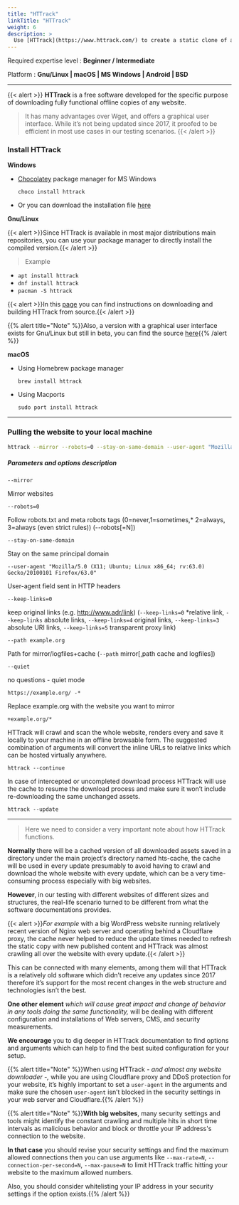```yaml
---
title: "HTTrack"
linkTitle: "HTTrack"
weight: 6
description: >
  Use [HTTrack](https://www.httrack.com/) to create a static clone of a website
---
```


Required expertise level : **Beginner / Intermediate**

Platform : **Gnu/Linux | macOS | MS Windows | Android | BSD**

-----

{{< alert >}}
**HTTrack** is a free software developed for the specific purpose of downloading fully functional offline copies of any website.
>It has many advantages over Wget, and offers a graphical user interface. While it’s not being updated since 2017, it proofed to be efficient in most use cases in our testing scenarios.
{{< /alert >}}

### Install HTTrack

**Windows**

- [Chocolatey](https://chocolatey.org/install) package manager for MS Windows

    `choco install httrack`

- Or you can download the installation file [here](https://www.httrack.com/page/2/en/index.html)

**Gnu/Linux**

{{< alert >}}Since HTTrack is available in most major distributions main repositories, you can use your package manager to directly install the compiled version.{{< /alert >}}

>Example

- `apt install httrack`
- `dnf install httrack`
- `pacman -S httrack`

{{< alert >}}In this [page](https://www.httrack.com/page/2/en/index.html) you can find instructions on downloading and building HTTrack from source.{{< /alert >}}

{{% alert title="Note" %}}Also, a version with a graphical user interface exists for Gnu/Linux but still in beta, you can find the source [here](https://sourceforge.net/projects/httraqt/){{% /alert %}}

**macOS**

- Using Homebrew package manager

    `brew install httrack`

- Using Macports

    `sudo port install httrack`

----

### Pulling the website to your local machine

```bash
httrack --mirror --robots=0 --stay-on-same-domain --user-agent "Mozilla/5.0 (X11; Ubuntu; Linux x86_64; rv:63.0) Gecko/20100101 Firefox/63.0"  --keep-links=0 --path example.org --quiet https://example.org/ -* +example.org/*
```

##### Parameters and options description


`--mirror`

Mirror websites

`--robots=0`

Follow robots.txt and meta  robots  tags  (0=never,1=sometimes,*  2=always,  3=always  (even strict rules)) (--robots[=N])

`--stay-on-same-domain`

Stay on the same principal domain

`--user-agent "Mozilla/5.0 (X11; Ubuntu; Linux x86_64; rv:63.0) Gecko/20100101 Firefox/63.0"`

User-agent field sent in HTTP headers

`--keep-links=0`

keep  original  links  (e.g.  http://www.adr/link)  (`--keep-links=0` *relative link, `--keep-links` absolute links, `--keep-links=4` original links, `--keep-links=3` absolute URI links, `--keep-links=5` transparent proxy link)

`--path example.org`

Path for mirror/logfiles+cache (`--path` mirror[,path cache and logfiles])

`--quiet`

no questions - quiet mode

`https://example.org/ -*`

Replace example.org with the website you want to mirror

`+example.org/*`

HTTrack will crawl and scan the whole website, renders every and save it locally to your machine in an offline browsable form. The suggested combination of arguments will convert the inline URLs to relative links which can be hosted virtually anywhere.

`httrack --continue`

In case of intercepted or uncompleted download process HTTrack will use the cache to resume the download process and make sure it won’t include re-downloading the same unchanged assets.

`httrack --update`

----


>Here we need to consider a very important note about how HTTrack functions.

**Normally** there will be a cached version of all downloaded assets saved in a directory under the main project’s directory named hts-cache, the cache will be used in every update presumably to avoid having to crawl and download the whole website with every update, which can be a very time-consuming process especially with big websites.

**However**, in our testing with different websites of different sizes and structures, the real-life scenario turned to be different from what the software documentations provides.

{{< alert >}}_For example_ with a big WordPress website running relatively recent version of Nginx web server and operating behind a Cloudflare proxy, the cache never helped to reduce the update times needed to refresh the static copy with new published content and HTTrack was almost crawling all over the website with every update.{{< /alert >}}

This can be connected with many elements, among them will that HTTrack is a relatively old software which didn’t receive any updates since 2017 therefore it’s support for the most recent changes in the web structure and technologies isn’t the best.

**One other element** _which will cause great impact and change of behavior in any tools doing the same functionality,_ will be dealing with different configuration and installations of Web servers, CMS, and security measurements.

**We encourage** you to dig deeper in HTTrack documentation to find options and arguments which can help to find the best suited configuration for your setup.

{{% alert title="Note" %}}When using HTTrack _- and almost any website downloader -,_ while you are using Cloudflare proxy and DDoS protection for your website, it’s highly important to set a `user-agent` in the arguments and make sure the chosen `user-agent` isn’t blocked in the security settings in your web server and Cloudflare.{{% /alert %}}

{{% alert title="Note" %}}**With big websites**, many security settings and tools might identify the constant crawling and multiple hits in short time intervals as malicious behavior and block or throttle your IP address's connection to the website.

**In that case** you should revise your security settings and find the maximum allowed connections then you can use arguments like `--max-rate=N`, `--connection-per-second=N`, `--max-pause=N` to limit HTTrack traffic hitting your website to the maximum allowed numbers.

Also, you should consider whitelisting your IP address in your security settings if the option exists.{{% /alert %}}
